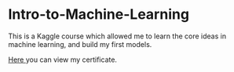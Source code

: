 # Intro-to-Machine-Learning
This is a Kaggle course which allowed me to learn the core ideas in machine learning, and build my first models.

<a href="https://www.kaggle.com/learn/certification/liliamahdid/intro-to-machine-learning"> Here </a> you can view my certificate.
